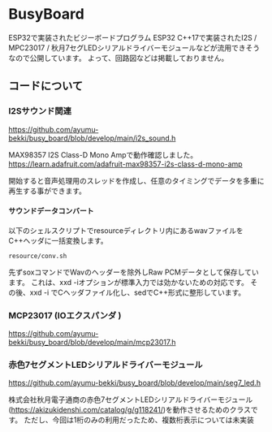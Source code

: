 # BusyBoard

ESP32で実装されたビジーボードプログラム
ESP32 C++17で実装されたI2S / MPC23017 / 秋月7セグLEDシリアルドライバーモジュールなどが流用できそうなので公開しています。
よって、回路図などは掲載しておりません。

## コードについて

### I2Sサウンド関連
https://github.com/ayumu-bekki/busy_board/blob/develop/main/i2s_sound.h

MAX98357 I2S Class-D Mono Ampで動作確認しました。
https://learn.adafruit.com/adafruit-max98357-i2s-class-d-mono-amp

開始すると音声処理用のスレッドを作成し、任意のタイミングでデータを多重に再生する事ができます。

#### サウンドデータコンバート
以下のシェルスクリプトでresourceディレクトリ内にあるwavファイルをC++ヘッダに一括変換します。

```
resource/conv.sh
```

先ずsoxコマンドでWavのヘッダーを除外しRaw PCMデータとして保存しています。
これは、xxd -iオプションが標準入力では効かないための対応です。
その後、xxd -i でCヘッダファイル化し、sedでC++形式に整形しています。

### MCP23017  (IOエクスパンダ )
https://github.com/ayumu-bekki/busy_board/blob/develop/main/mcp23017.h

### 赤色7セグメントLEDシリアルドライバーモジュール 
https://github.com/ayumu-bekki/busy_board/blob/develop/main/seg7_led.h

株式会社秋月電子通商の赤色7セグメントLEDシリアルドライバーモジュール(https://akizukidenshi.com/catalog/g/g118241/)を動作させるためのクラスです。
ただし、今回は1桁のみの利用だったため、複数桁表示については未実装

